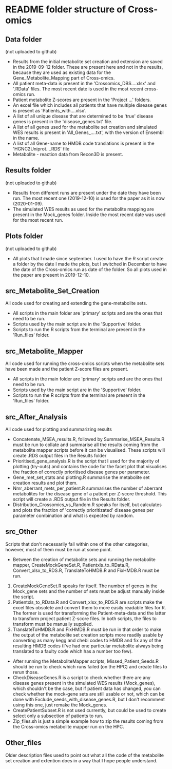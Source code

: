 # README folder structure of Cross-omics

## Data folder
(not uploaded to github)
* Results from the initial metabolite set creation and extension are saved in the 2019-09-12 folder. These are present here and not in the results, because they are used as existing data for the Gene_Metabolite_Mapping part of Cross-omics.
* All patient meta-data is present in the 'Crossomics_DBS....xlsx' and '.RData' files. The most recent date is used in the most recent cross-omics run.
* Patient metabolite Z-scores are present in the 'Project ...' folders.
* An excel file which includes all patients that have multiple disease genes is present as 'Patients_with....xlsx'.
* A list of all unique disease that are determined to be 'true' disease genes is present in the 'disease_genes.txt' file.
* A list of all genes used for the metabolite set creation and simulated WES results is present in 'All_Genes_....txt', with the version of Ensembl in the name.
* A list of all Gene-name to HMDB code translations is present in the 'HGNC2Uniprot....RDS' file
* Metabolite - reaction data from Recon3D is present.

## Results folder
(not uploaded to github)
* Results from different runs are present under the date they have been run. The most recent one (2019-12-10) is used for the paper as it is now (2020-01-09).
* The simulated WES results as used for the metabolite mapping are present in the Mock_genes folder. Inside the most recent date was used for the most recent run. 

## Plots folder
(not uploaded to github)
* All plots that I made since september. I used to have the R script create a folder by the date I made the plots, but I switched in December to have the date of the Cross-omics run as date of the folder. So all plots used in the paper are present in 2019-12-10.

## src_Metabolite_Set_Creation
All code used for creating and extending the gene-metabolite sets. 
* All scripts in the main folder are 'primary' scripts and are the ones that need to be run. 
* Scripts used by the main script are in the 'Supportive' folder.
* Scripts to run the R scripts from the terminal are present in the 'Run_files' folder. 

## src_Metabolite_Mapper
All code used for running the cross-omics scripts when the metabolite sets have been made and the patient Z-score files are present.
* All scripts in the main folder are 'primary' scripts and are the ones that need to be run. 
* Scripts used by the main script are in the 'Supportive' folder.
* Scripts to run the R scripts from the terminal are present in the 'Run_files' folder. 

## src_After_Analysis
All code used for plotting and summarizing results
* Concatenate_MSEA_results.R, followed by Summarise_MSEA_Results.R must be run to collate and summarise all the results coming from the metabolite mapper scripts before it can be visualised. These scripts will create .RDS output files in the Results folder
* Prioritised_gene_analysis.R is the script that I used for the majority of plotting (try-outs) and contains the code for the facet plot that visualises the fraction of correctly prioritised disease genes per parameter.
* Gene_met_set_stats and plotting.R summarise the metabolite set creation results and plot them.
* Nmr_aberrant_mets_per_patient.R summarises the number of aberrant metabolites for the disease gene of a patient per Z-score threshold. This script will create a .RDS output file in the Results folder.
* Distribution_Crossomics_vs_Random.R speaks for itself, but calculates and plots the fraction of 'correctly prioritizated' disease genes per parameter combination and what is expected by random.

## src_Other
Scripts that don't necessarily fall within one of the other categories, however, most of them must be run at some point.
* Between the creation of metabolite sets and running the metabolite mapper, CreateMockGeneSet.R, Patientxls_to_RData.R, Convert_xlsx_to_RDS.R, TranslateToHMDB.R and FixHMDB.R must be run.
1. CreateMockGeneSet.R speaks for itself. The number of genes in the Mock_gene sets and the number of sets must be adjust manually inside the script.
2. Patientxls_to_RData.R and Convert_xlsx_to_RDS.R are scripts make the excel files obsolete and convert them to more easily readable files for R. The former is used for transforming the Patient-meta-data and the latter to transform project patient Z-score files. In both scripts, the files to transform must be manually supplied.
3. TranslateToHMDB.R and FixHMDB.R must be run in that order to make the output of the metabolite set creation scripts more readily usable by converting as many kegg and chebi codes to HMDB and fix any of the resulting HMDB codes (I've had one particular metabolite always being translated to a faulty code which has a number too few).
* After running the MetaboliteMapper scripts, Missed_Patient_Seeds.R should be run to check which runs failed (on the HPC) and create files to rerun those.
* CheckDiseaseGenes.R is a script to check whether there are any disease genes present in the simulated WES results (Mock_genes), which shouldn't be the case, but if patient data has changed, you can check whether the mock-gene sets are still usable or not, which can be done with Exclude_seeds_with_disease_genes.R, but I don't recomment using this one, just remake the Mock_genes.
* CreatePatientSubset.R is not used currently, but could be used to create select only a subsection of patients to run.
* Zip_files.sh is just a simple example how to zip the results coming from the Cross-omics metabolite mapper run on the HPC. 

## Other_files
Older description files used to point out what all the code of the metabolite set creation and extention does in a way that I hope people understand.